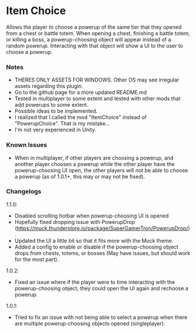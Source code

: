 # Item Choice

Allows the player to choose a powerup of the same tier that they opened from a chest or battle totem. When opening a chest, finishing a battle totem, or killing a boss, a powerup-choosing object will appear instead of a random powerup. Interacting with that object will show a UI to the user to choose a powerup.

### Notes
- THERES ONLY ASSETS FOR WINDOWS. Other OS may see irregular assets regarding this plugin.
- Go to the github page for a more updated README.md
- Tested in multiplayer to some extent and tested with other mods that add powerups to some extent.
- Possible ideas to be implemented.
- I realized that I called the mod "ItemChoice" instead of "PowerupChoice". That is my mistake...
- I'm not very experienced in Unity.

### Known Issues
- When in multiplayer, if other players are choosing a powerup, and another player chooses a powerup while the other player have the powerup-choosing UI open, the other players will not be able to choose a powerup (as of 1.0.1+, this may or may not be fixed).

### Changelogs
1.1.0:
- Disabled scrolling hotbar when powerup-choosing UI is opened
- Hopefully fixed dropping issue with PowerupDrop (https://muck.thunderstore.io/package/SuperGamerTron/PowerupDrop/).
- Updated the UI a little bit so that it fits more with the Muck theme.
- Added a config to enable or disable if the powerup-choosing object drops from chests, totems, or bosses (May have issues, but should work for the most part).

1.0.2:
- Fixed an issue where if the player were to time interacting with the powerup-choosing object, they could open the UI again and rechoose a powerup.

1.0.1:
- Tried to fix an issue with not being able to select a powerup when there are multiple powerup-choosing objects opened (singleplayer).
